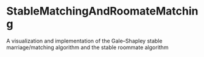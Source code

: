 # StableMatchingAndRoomateMatching
A visualization and implementation of the Gale–Shapley stable marriage/matching algorithm and the stable roommate algorithm

